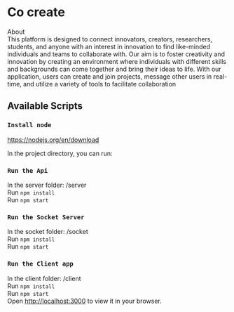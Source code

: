 # Co create

About<br/>
This platform is designed to connect innovators, creators, researchers, students, and anyone with an interest in innovation to find like-minded individuals and teams to collaborate with. Our aim is to foster creativity and innovation by creating an environment where individuals with different skills and backgrounds can come together and bring their ideas to life. With our application, users can create and join projects, message other users in real-time, and utilize a variety of tools to facilitate collaboration

## Available Scripts
### `Install node`
https://nodejs.org/en/download

In the project directory, you can run:

### `Run the Api`<br/>
In the server folder: /server<br/>
Run `npm install`<br/>
Run `npm start`

### `Run the Socket Server`<br/>
In the socket folder: /socket<br/>
Run `npm install`
<br/>
Run `npm start`

### `Run the Client app`<br/>
In the client folder: /client<br/>
Run `npm install`<br/>
Run `npm start`<br/>
Open [http://localhost:3000](http://localhost:3000) to view it in your browser.



